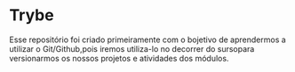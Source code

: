 # Trybe

Esse repositório foi criado primeiramente com o bojetivo de aprendermos a utilizar o Git/Github,pois iremos utiliza-lo no decorrer do sursopara versionarmos os nossos projetos e atividades dos módulos.
